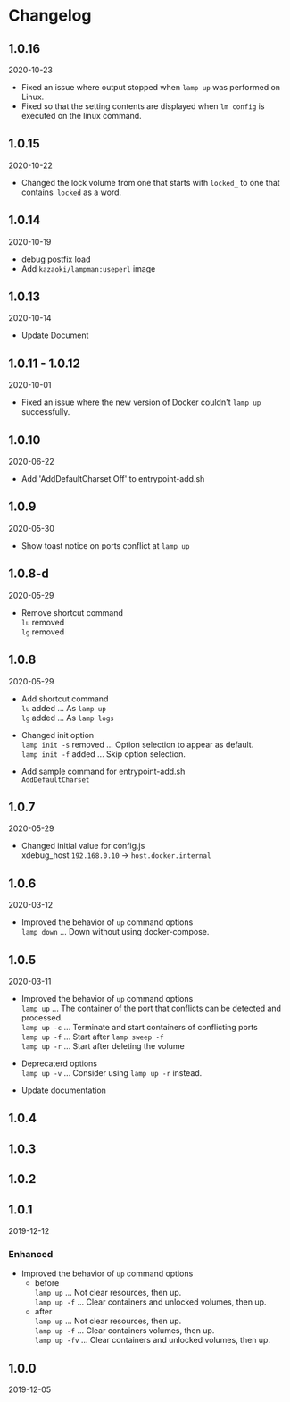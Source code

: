 # Changelog

## 1.0.16
2020-10-23
- Fixed an issue where output stopped when `lamp up` was performed on Linux.
- Fixed so that the setting contents are displayed when `lm config` is executed on the linux command.

## 1.0.15
2020-10-22
- Changed the lock volume from one that starts with `locked_` to one that contains` locked` as a word.

## 1.0.14
2020-10-19
- debug postfix load
- Add `kazaoki/lampman:useperl` image

## 1.0.13
2020-10-14
- Update Document

## 1.0.11 - 1.0.12
2020-10-01

- Fixed an issue where the new version of Docker couldn't `lamp up` successfully.

## 1.0.10
2020-06-22

- Add 'AddDefaultCharset Off' to entrypoint-add.sh

## 1.0.9
2020-05-30

- Show toast notice on ports conflict at `lamp up`

## 1.0.8-d
2020-05-29

- Remove shortcut command  
    `lu` removed  
    `lg` removed

## 1.0.8
2020-05-29

- Add shortcut command  
    `lu` added ... As `lamp up`  
    `lg` added ... As `lamp logs`  

- Changed init option  
    `lamp init -s` removed ... Option selection to appear as default.  
    `lamp init -f` added ... Skip option selection.

- Add sample command for entrypoint-add.sh  
    `AddDefaultCharset`

## 1.0.7
2020-05-29

- Changed initial value for config.js  
    xdebug_host `192.168.0.10` -> `host.docker.internal`

## 1.0.6
2020-03-12

- Improved the behavior of `up` command options  
    `lamp down` ... Down without using docker-compose.

## 1.0.5
2020-03-11

- Improved the behavior of `up` command options  
    `lamp up` ... The container of the port that conflicts can be detected and processed.  
    `lamp up -c` ... Terminate and start containers of conflicting ports  
    `lamp up -f` ... Start after `lamp sweep -f`  
    `lamp up -r` ... Start after deleting the volume  

- Deprecaterd options  
    `lamp up -v` ... Consider using `lamp up -r` instead.

- Update documentation


## 1.0.4

## 1.0.3

## 1.0.2

## 1.0.1
2019-12-12

### Enhanced

- Improved the behavior of `up` command options
    - before  
    `lamp up` ... Not clear resources, then up.  
    `lamp up -f` ... Clear containers and unlocked volumes, then up.  
    - after  
    `lamp up` ... Not clear resources, then up.  
    `lamp up -f` ... Clear containers volumes, then up.  
    `lamp up -fv` ... Clear containers and unlocked volumes, then up.  

## 1.0.0
2019-12-05

